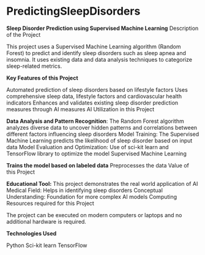 # PredictingSleepDisorders
**Sleep Disorder Prediction using Supervised Machine Learning**
Description of the Project

This project uses a Supervised Machine Learning algorithm (Random Forest) to predict and identify sleep disorders such as sleep apnea and insomnia. It uses existing data and data analysis techniques to categorize sleep-related metrics.

**Key Features of this Project**

Automated prediction of sleep disorders based on lifestyle factors
Uses comprehensive sleep data, lifestyle factors and cardiovascular health indicators
Enhances and validates existing sleep disorder prediction measures through AI measures
AI Utilization in this Project

**Data Analysis and Pattern Recognition**: The Random Forest algorithm analyzes diverse data to uncover hidden patterns and correlations between different factors influencing sleep disorders
Model Training: The Supervised Machine Learning predicts the likelihood of sleep disorder based on input data
Model Evaluation and Optimization: Use of sci-kit learn and TensorFlow library to optimize the model
Supervised Machine Learning

**Trains the model based on labeled data**
Preprocesses the data
Value of this Project

**Educational Tool:** This project demonstrates the real world application of AI
Medical Field: Helps in identifying sleep disorders
Conceptual Understanding: Foundation for more complex AI models
Computing Resources required for this Project

The project can be executed on modern computers or laptops and no additional hardware is required.

**Technologies Used**

Python
Sci-kit learn
TensorFlow
